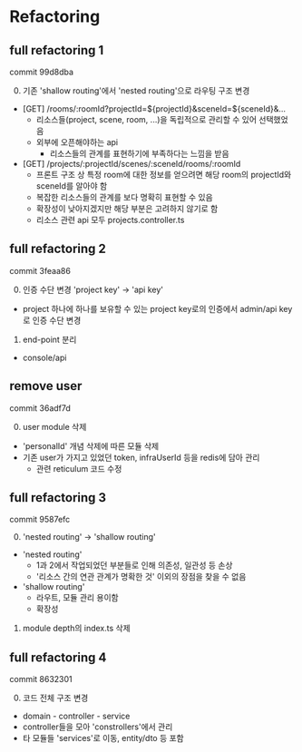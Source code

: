 # Refactoring


## full refactoring 1

commit 99d8dba

0. 기존 'shallow routing'에서 'nested routing'으로 라우팅 구조 변경
 - [GET] /rooms/:roomId?projectId=${projectId}&sceneId=${sceneId}&...
    - 리소스들(project, scene, room, ...)을 독립적으로 관리할 수 있어 선택했었음
    - 외부에 오픈해야하는 api
        - 리소스들의 관계를 표현하기에 부족하다는 느낌을 받음
 - [GET] /projects/:projectId/scenes/:sceneId/rooms/:roomId
    - 프론트 구조 상 특정 room에 대한 정보를 얻으려면 해당 room의 projectId와 sceneId를 알아야 함
    - 복잡한 리소스들의 관계를 보다 명확히 표현할 수 있음
    - 확장성이 낮아지겠지만 해당 부분은 고려하지 않기로 함
    - 리소스 관련 api 모두 projects.controller.ts


## full refactoring 2

commit 3feaa86

0. 인증 수단 변경 'project key' -> 'api key'
 - project 하나에 하나를 보유할 수 있는 project key로의 인증에서 admin/api key로 인증 수단 변경

1. end-point 분리
 - console/api


## remove user

commit 36adf7d

0. user module 삭제
 - 'personalId' 개념 삭제에 따른 모듈 삭제
 - 기존 user가 가지고 있었던 token, infraUserId 등을 redis에 담아 관리
    - 관련 reticulum 코드 수정


## full refactoring 3

commit 9587efc

0. 'nested routing' -> 'shallow routing'
 - 'nested routing'
    - 1과 2에서 작업되었던 부분들로 인해 의존성, 일관성 등 손상
    - '리소스 간의 연관 관계가 명확한 것' 이외의 장점을 찾을 수 없음
- 'shallow routing'
    - 라우트, 모듈 관리 용이함
    - 확장성

1. module depth의 index.ts 삭제


## full refactoring 4

commit 8632301

0. 코드 전체 구조 변경
 - domain - controller - service
 - controller들을 모아 'constrollers'에서 관리
 - 타 모듈들 'services'로 이동, entity/dto 등 포함